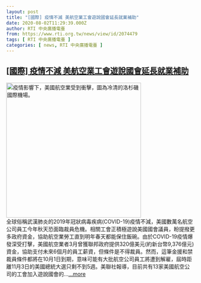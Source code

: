 ```yaml
---
layout: post
title: "[國際] 疫情不減 美航空業工會遊說國會延長就業補助"
date: 2020-08-02T11:29:39.000Z
author: RTI 中央廣播電臺
from: https://www.rti.org.tw/news/view/id/2074479
tags: [ RTI 中央廣播電臺 ]
categories: [ news, RTI 中央廣播電臺 ]
---
```

<!--1596367779000-->
[[國際] 疫情不減 美航空業工會遊說國會延長就業補助](https://www.rti.org.tw/news/view/id/2074479)
------

<div>
<img src="https://static.rti.org.tw/assets/thumbnails/2020/05/26/20200526000047M.jpg" width="360" alt="疫情影響下，美國航空業受到衝擊，圖為冷清的洛杉磯國際機場。" title="疫情影響下，美國航空業受到衝擊，圖為冷清的洛杉磯國際機場。"><br>全球俗稱武漢肺炎的2019年冠狀病毒疾病(COVID-19)疫情不減，美國數萬名航空公司員工今年秋天恐面臨裁員危機。相關工會正積極遊說美國國會議員，盼提撥更多政府資金，協助航空業勞工直到明年春天都能保住飯碗。由於COVID-19疫情爆發深受打擊，美國航空業者3月曾獲聯邦政府提供320億美元(約新台幣9,376億元)資金，協助支付未來6個月的員工薪資，但條件是不得裁員。然而，這筆金援和禁裁員條件都將在10月1日到期，意味可能有大批航空公司員工將遭到解雇，屆時距離11月3日的美國總統大選只剩不到5週。美聯社報導，目前共有13家美國航空公司的工會加入遊說國會的...<a target="_blank" href="https://www.rti.org.tw/news/view/id/2074479">...more</a>
</div>

